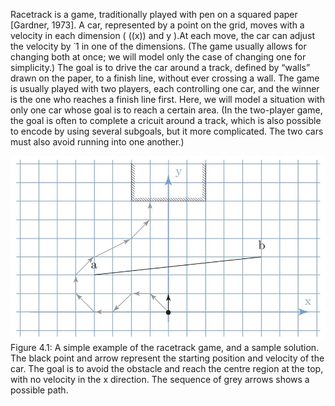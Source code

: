 Racetrack is a game, traditionally played with pen on a squared paper [Gardner, 1973]. A car, represented by a point on the grid, moves with a velocity in each dimension ( \((x)\) and y ).At each move, the car can adjust the velocity by ˙1 in one of the dimensions. (The game usually allows for changing both at once; we will model only the case of changing one for simplicity.) The goal is to drive the car around a track, defined by “walls” drawn on the paper, to a finish line, without ever crossing a wall. The game is usually played with two players, each controlling one car, and the winner is the one who reaches a finish line first. Here, we will model a situation with only one car whose goal is to reach a certain area. (In the two-player game, the goal is often to complete a cricuit around a track, which is also possible to encode by using several subgoals, but it more complicated. The two cars must also avoid running into one another.)
<!-- 插入图片 -->
<img src="./example.png" alt="Figure 4.1" >
Figure 4.1: A simple example of the racetrack game, and a sample solution. The black point and arrow represent the starting position and velocity of the car. The goal is to avoid the obstacle and reach the centre region at the top, with no velocity in the x direction. The sequence of grey arrows shows a possible path.